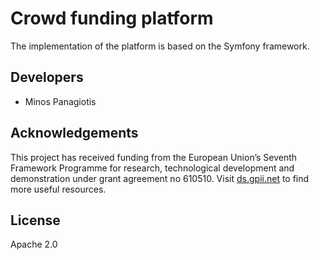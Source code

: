 # Crowd funding platform

The implementation of the platform is based on the Symfony framework.


## Developers

- Minos Panagiotis


## Acknowledgements

This project has received funding from the European Union’s Seventh Framework Programme for research, technological development and demonstration under grant agreement no 610510. Visit [ds.gpii.net](http://ds.gpii.net/) to find more useful resources.


## License

Apache 2.0